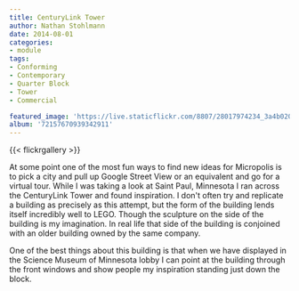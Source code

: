 ```yaml
---
title: CenturyLink Tower
author: Nathan Stohlmann
date: 2014-08-01
categories:
- module
tags:
- Conforming
- Contemporary
- Quarter Block
- Tower
- Commercial

featured_image: 'https://live.staticflickr.com/8807/28017974234_3a4b02010b.jpg'
album: '72157670939342911'
---
```


{{< flickrgallery >}}

At some point one of the most fun ways to find new ideas for Micropolis is to pick a city and pull up Google Street View or an equivalent and go for a virtual tour. While I was taking a look at Saint Paul, Minnesota I ran across the CenturyLink Tower and found inspiration. I don't often try and replicate a building as precisely as this attempt, but the form of the building lends itself incredibly well to LEGO. Though the sculpture on the side of the building is my imagination. In real life that side of the building is conjoined with an older building owned by the same company.

One of the best things about this building is that when we have displayed in the Science Museum of Minnesota lobby I can point at the building through the front windows and show people my inspiration standing just down the block.
